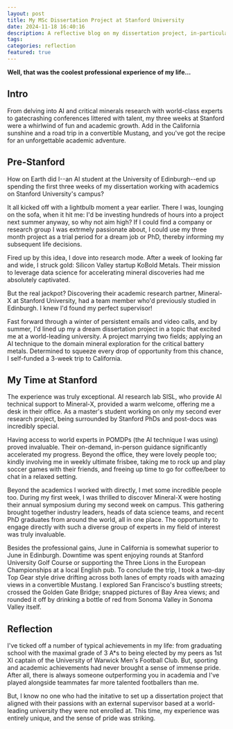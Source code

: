 ```yaml
---
layout: post
title: My MSc Dissertation Project at Stanford University
date: 2024-11-18 16:40:16
description: A reflective blog on my dissertation project, in-particular my three week trip to California.
tags:
categories: reflection
featured: true
---
```


**Well, that was the coolest professional experience of my life...**

## Intro

From delving into AI and critical minerals research with world-class experts to gatecrashing conferences littered with talent, my three weeks at Stanford were a whirlwind of fun and academic growth. Add in the California sunshine and a road trip in a convertible Mustang, and you've got the recipe for an unforgettable academic adventure.

## Pre-Stanford

How on Earth did I--an AI student at the University of Edinburgh--end up spending the first three weeks of my dissertation working with academics on Stanford University's campus?

It all kicked off with a lightbulb moment a year earlier. There I was, lounging on the sofa, when it hit me: I'd be investing hundreds of hours into a project next summer anyway, so why not aim high? If I could find a company or research group I was extrmely passionate about, I could use my three month project as a trial period for a dream job or PhD, thereby informing my subsequent life decisions.

Fired up by this idea, I dove into research mode. After a week of looking far and wide, I struck gold: Silicon Valley startup KoBold Metals. Their mission to leverage data science for accelerating mineral discoveries had me absolutely captivated.

But the real jackpot? Discovering their academic research partner, Mineral-X at Stanford University, had a team member who'd previously studied in Edinburgh. I knew I'd found my perfect supervisor!

Fast forward through a winter of persistent emails and video calls, and by summer, I'd lined up my a dream dissertation project in a topic that excited me at a world-leading university. A project marrying two fields; applying an AI technique to the domain mineral exploration for the critical battery metals. Determined to squeeze every drop of opportunity from this chance, I self-funded a 3-week trip to California.

## My Time at Stanford

The experience was truly exceptional. AI research lab SISL, who provide AI technical support to Mineral-X, provided a warm welcome, offering me a desk in their office. As a master's student working on only my second ever research project, being surrounded by Stanford PhDs and post-docs was incredibly special.

Having access to world experts in POMDPs (the AI technique I was using) proved invaluable. Their on-demand, in-person guidance significantly accelerated my progress. Beyond the office, they were lovely people too; kindly involving me in weekly ultimate frisbee, taking me to rock up and play soccer games with their friends, and freeing up time to go for coffee/beer to chat in a relaxed setting.

Beyond the academics I worked with directly, I met some incredible people too. During my first week, I was thrilled to discover Mineral-X were hosting their annual symposium during my second week on campus. This gathering brought together industry leaders, heads of data science teams, and recent PhD graduates from around the world, all in one place. The opportunity to engage directly with such a diverse group of experts in my field of interest was truly invaluable.

Besides the professional gains, June in California is somewhat superior to June in Edinburgh. Downtime was spent enjoying rounds at Stanford University Golf Course or supporting the Three Lions in the European Championships at a local English pub. To conclude the trip, I took a two-day Top Gear style drive drifting across both lanes of empty roads with amazing views in a convertible Mustang. I explored San Francisco's bustling streets; crossed the Golden Gate Bridge; snapped pictures of Bay Area views; and rounded it off by drinking a bottle of red from Sonoma Valley in Sonoma Valley itself.

## Reflection

I've ticked off a number of typical achievements in my life: from graduating school with the maximal grade of 3 A*s to being elected by my peers as 1st XI captain of the University of Warwick Men's Football Club. But, sporting and academic achievements had never brought a sense of immense pride. After all, there is always someone outperforming you in academia and I've played alongside teammates far more talented footballers than me.

But, I know no one who had the initative to set up a dissertation project that aligned with their passions with an external supervisor based at a world-leading university they were not enrolled at. This time, my experience was entirely unique, and the sense of pride was striking.